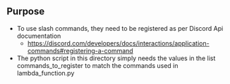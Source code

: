 ## Purpose
- To use slash commands, they need to be registered as per Discord Api documentation
    - https://discord.com/developers/docs/interactions/application-commands#registering-a-command 
- The python script in this directory simply needs the values in the list commands_to_register to match the commands used in lambda_function.py